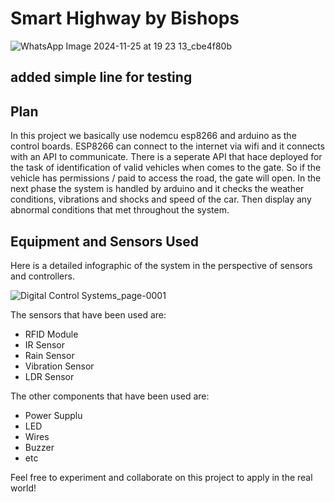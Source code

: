# Smart Highway by Bishops
![WhatsApp Image 2024-11-25 at 19 23 13_cbe4f80b](https://github.com/user-attachments/assets/a0ce805d-80ab-4128-9b16-8a742ef2d988)


## added simple line for testing



## Plan
In this project we basically use nodemcu esp8266 and arduino as the control boards. ESP8266 can connect to the internet via wifi and it connects with an API to communicate. There is a seperate API that hace deployed for the task of identification of valid vehicles when comes to the gate. So if the vehicle has permissions / paid to access the road, the gate will open. In the next phase the system is handled by arduino and it checks the weather conditions, vibrations and shocks and speed of the car. Then display any abnormal conditions that met throughout the system. 

## Equipment and Sensors Used
Here is a detailed infographic of the system in the perspective of sensors and controllers.

![Digital Control Systems_page-0001](https://github.com/user-attachments/assets/707d788c-eac5-4e68-a53c-fe2d1e24c3da)

The sensors that have been used are:
  - RFID Module
  - IR Sensor
  - Rain Sensor
  - Vibration Sensor
  - LDR Sensor

The other components that have been used are:
  - Power Supplu
  - LED
  - Wires
  - Buzzer
  - etc

Feel free to experiment and collaborate on this project to apply in the real world!
